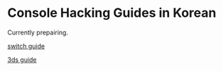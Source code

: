 # Console Hacking Guides in Korean

Currently prepairing.

[switch guide](https://hacks-korean.github.io/switch-guide/)

[3ds guide](https://hacks-korean.github.io/3ds-guide/)
